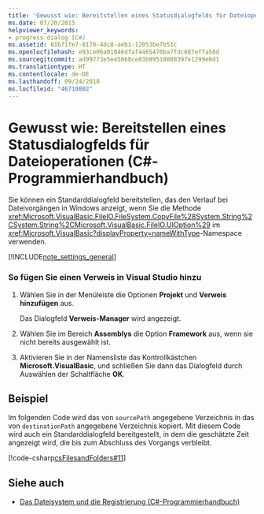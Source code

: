```yaml
---
title: 'Gewusst wie: Bereitstellen eines Statusdialogfelds für Dateioperationen (C#-Programmierhandbuch)'
ms.date: 07/20/2015
helpviewer_keywords:
- progress dialog [C#]
ms.assetid: 01b71fe7-8178-4dc8-aeb1-12053be7b51c
ms.openlocfilehash: e93ce06a01046dfaf4465470ba7fdc687effa58d
ms.sourcegitcommit: ad99773e5e45068ce03b99518008397e1299e0d1
ms.translationtype: HT
ms.contentlocale: de-DE
ms.lasthandoff: 09/24/2018
ms.locfileid: "46710802"
---
```

# <a name="how-to-provide-a-progress-dialog-box-for-file-operations-c-programming-guide"></a>Gewusst wie: Bereitstellen eines Statusdialogfelds für Dateioperationen (C#-Programmierhandbuch)
Sie können ein Standarddialogfeld bereitstellen, das den Verlauf bei Dateivorgängen in Windows anzeigt, wenn Sie die Methode <xref:Microsoft.VisualBasic.FileIO.FileSystem.CopyFile%28System.String%2CSystem.String%2CMicrosoft.VisualBasic.FileIO.UIOption%29> im <xref:Microsoft.VisualBasic?displayProperty=nameWithType>-Namespace verwenden.  
  
[!INCLUDE[note_settings_general](~/includes/note-settings-general-md.md)]  
  
### <a name="to-add-a-reference-in-visual-studio"></a>So fügen Sie einen Verweis in Visual Studio hinzu  
  
1.  Wählen Sie in der Menüleiste die Optionen **Projekt** und **Verweis hinzufügen** aus.  
  
     Das Dialogfeld **Verweis-Manager** wird angezeigt.  
  
2.  Wählen Sie im Bereich **Assemblys** die Option **Framework** aus, wenn sie nicht bereits ausgewählt ist.  
  
3.  Aktivieren Sie in der Namensliste das Kontrollkästchen **Microsoft.VisualBasic**, und schließen Sie dann das Dialogfeld durch Auswählen der Schaltfläche **OK**.  
  
## <a name="example"></a>Beispiel  
 Im folgenden Code wird das von `sourcePath` angegebene Verzeichnis in das von `destinationPath` angegebene Verzeichnis kopiert. Mit diesem Code wird auch ein Standarddialogfeld bereitgestellt, in dem die geschätzte Zeit angezeigt wird, die bis zum Abschluss des Vorgangs verbleibt.  
  
 [!code-csharp[csFilesandFolders#11](../../../csharp/programming-guide/file-system/codesnippet/CSharp/how-to-provide-a-progress-dialog-box-for-file-operations_1.cs)]  
  
## <a name="see-also"></a>Siehe auch

- [Das Dateisystem und die Registrierung (C#-Programmierhandbuch)](../../../csharp/programming-guide/file-system/index.md)
